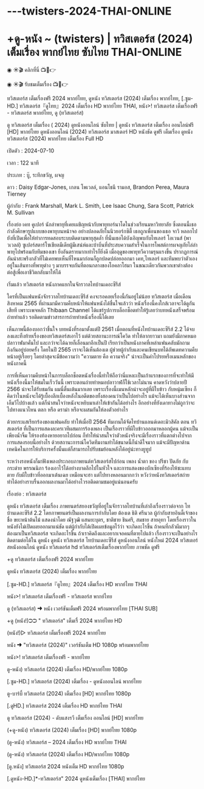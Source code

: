 # ---twisters-2024-THAI-ONLINE

<h1 class="heading-element" dir="auto">+ดู-หนัง ~ (twisters) | ทวิสเตอร์ส (2024) เต็มเรื่อง พากย์ไทย ซับไทย THAI-ONLINE</h1>

◉ ☀🎬 คลิกที่นี่ 📺📱👉<a href='https://jisswatch.com/th/movie/718821/Twisters' style='display:none;'> พทวิสเตอร์ส Twisters เต็มเรื่อง ดพากย์ไทย HD 2024</a>

◉ ☀🎬 รับชมเต็มเรื่อง 📺📱👉<a href='https://jisswatch.com/th/movie/718821/Twisters' style='display:none;'> พทวิสเตอร์ส Twisters เต็มเรื่อง ดพากย์ไทย HD 2024</a>

ทวิสเตอร์ส เต็มเรื่องฟรี 2024 พากย์ไทย, ดูหนัง ทวิสเตอร์ส (2024) เต็มเรื่อง พากย์ไทย, [.ซูม-HD.] ทวิสเตอร์ส『ดูไทย』2024 เต็มเรื่อง HD พากย์ไทย THAI, หนัง>! ทวิสเตอร์ส เต็มเรื่องฟรี - ทวิสเตอร์ส พากย์ไทย, ดู (ทวิสเตอร์ส)

ดู ทวิสเตอร์ส เต็มเรื่อง ( 2024) ดูหนังออนไลน์ ซับไทย | ดูหนัง ทวิสเตอร์ส เต็มเรื่อง ออนไลน์ฟรี [HD] พากย์ไทย ดูหนังออนไลน์ (2024) ทวิสเตอร์ส มาสเตอร์ HD หนังชัด ดูฟรี เต็มเรื่อง ดูหนัง ทวิสเตอร์ส (2024) พากย์ไทย เต็มเรื่อง Full HD

เปิดตัว : 2024-07-10

เวลา : 122 นาที

ประเภท : บู๊, ระทึกขวัญ, ผจญ

ดาว : Daisy Edgar-Jones, เกลน โพเวลล์, แอนโธนี รามอส, Brandon Perea, Maura Tierney

ผู้กำกับ : Frank Marshall, Mark L. Smith, Lee Isaac Chung, Sara Scott, Patrick M. Sullivan

เรื่องย่อ เคท คูเปอร์ นักล่าพายุที่เคยเผชิญหน้ากับพายุทอร์นาโดในช่วงเรียนมหาวิทยาลัย ซึ่งตอนนี้เธอกำลังศึกษารูปแบบของพายุบนหน้าจอ อย่างปลอดภัยในนิวยอร์กซิตี้ เธอถูกเพื่อนของเธอ จาวิ หลอกไปยังที่เปิดเพื่อให้ทำการทดสอบระบบติดตามพายุสุดล้ำ ที่นั่นเธอได้บังเอิญพบกับไทเลอร์ โอเวนส์ (พาวเวลล์) ซูเปอร์สตาร์โซเชียลมีเดียผู้มีเสน่ห์และบ้าบิ่นที่ประสบความสำเร็จในการโพสต์การผจญภัยไล่ล่าพายุไปพร้อมกับทีมของเขา ยิ่งอันตรายมากเท่าไรก็ยิ่งดี เมื่อฤดูของพายุทวีความรุนแรงขึ้น ปรากฏการณ์อันน่าสะพรึงกลัวที่ไม่เคยพบเห็นที่ไหนมาก่อนก็ถูกปลดปล่อยออกมา เคท,ไทเลอร์ และทีมพบว่าตัวเองอยู่ในเส้นทางที่พายุต่าง ๆ มาบรรจบกันที่ตอนกลางของโอคลาโฮมา ในขณะเดียวกันพวกเขาต่างต้องต่อสู้เพื่อเอาชีวิตกลับมาให้ได้

เริ่มแล้ว ทวิสเตอร์ส หนังภาคแยกในจักรวาลไทบ้านเดอะซีรีส์

ใครที่เป็นแฟนหนังจักรวาลไทบ้านเดอะซีรีส์ คงจะรอคอยเรื่องนี้กันอยู่ไม่น้อย ทวิสเตอร์ส เมื่อเดือนสิงหาคม 2565 ที่ผ่านมามีความคืบหน้าให้แฟนหนังได้ชื่นใจแล้วว่า หนังเรื่องนี้คงใกล้เวลาจะได้ดูกันเสียที เพราะเพจหลัก Thibaan Channel ได้แชร์รูปการบล็อกช็อตทำให้รู้เลยว่าบทหนังเสร็จพร้อมถ่ายทำแล้ว รอติดตามข่าวสารการถ่ายทำหนังเรื่องนี้ได้เลย

เห็นภาพนี้ต้องบอกว่าชื่นใจ บทหนังที่รอมาตั้งแต่ปี 2561 เมื่อตอนที่หนังไทบ้านเดอะซีรีส์ 2.2 ได้จบลงและทิ้งท้ายเรื่องของทวิสเตอร์สเอาไว้ แต่ด้วยสถานะการณ์โควิด ทำให้ลากยาวมา แถมยังมีภาคหมอปลาวาฬมาคั่นไป และกว่าจะได้ฉายก็เลื่อนมาอีกเป็นปี เรียกว่าเป็นหนังภาคที่เหล่าแฟนคลับมักถามถึงกันอยู่บ่อยครั้ง โดยในปี 2565 เราจะได้เห็นต้องเต ผู้ช่วยผู้กำกับและคนเขียนบทได้อัพเดทความคืบหน้าอยู่เรื่อยๆ โดยล่าสุดจะมีข้อความว่า "ความตาย คือ ความจริง" น่าจะเป็นคำโปรยหรือเมนหลักของหนังภาคนี้

การที่เห็นความคืบหน้าในการบล็อกช็อตหนังเรื่องนี้ทำให้ถือว่านี่แหละเป็นเก้าแรกของการที่จะทำให้มีหนังเรื่องนี้มาให้ชมในเร็ววันนี้ เพราะตอนถ่ายทำหมอปลาวาฬก็ใช้เวลาไม่นาน คาดหวังว่าปลายปี 2566 น่าจะได้รับชมกัน ผมนี่ตื่นเต้นมากเลย เพราะเรื่องนี้เมนหลักน่าจะอยู่ที่ผีใบข้าว กับหนุ่มเซียง ก็คิดว่าในหนังจะได้รู้เบื้องลึกเบื้องหลังในอดีตของทั้งสองคนว่าเป็นไปอย่างไร แม้จะได้เห็นบางส่วนจากเอ็มวีไปบ้างแล้ว แต่ก็น่าสนใจว่าหนังจะหยิบมาเล่าให้เข้ากันได้อย่างไร อีกอย่างที่ยังเดาทางไม่ถูกว่าจะไปทางแนวไหน ตลก หรือ ดราม่า หรือจะผสมกันให้ลงตัวอย่างไร

ด้วยกระแสเรียกร้องของแฟนคลับ ทำให้เมื่อปี 2564 ทีมงานได้จัดไทบ้านแลนด์เดอะมิวสิคัล ตอน ทวิสเตอร์ส ที่เป็นการแสดงละครเวทีผสมการร้องเพลง เป็นเรื่องราวที่ผีใบข้าวออกมาหลอกผู้คน แม้จะเป็นเพียงน้ำจิ้ม ให้รองท้องหายอยากไปก่อน ก็ทำให้น่าสนใจว่าตัวหนังจริงจะมีเรื่องราวที่แตกต่างไปจากการแสดงรอบนี้อย่างไร ด้วยสถานะการณ์โควิดทีมงานทำได้ขนาดนี้ก็น่าดีใจมาก แม้จะมีปัญหาด้านเทคนิคในการให้บริการครั้งนั้นแต่ก็สามารถไปรับชมย้อนหลังได้อยู่น่ะทางยูทูป

ระหว่างรอหนังก็มาฟังเพลงประกอบภาพยนต์ทวิสเตอร์สไปก่อน เพลง น้ำตา ของ ปรีชา ปัดภัย กับ กระต่าย พรรณนิภา ร้องเอาไว้ได้อย่างบาดลึกไปในหัวใจ และการแสดงของบักเซียงที่ร้องไห้ซะแทบตาย กับผีใบข้าวที่ออกมาเต้นเฉย เหมือนจะฮา แต่ไปทางหลอนมากกว่า หวังว่าหนังทวิสเตอร์สถ่ายทำได้อย่างราบรื่นออกผลงานมาได้อย่างไวรอติดตามชมอยู่แน่นอนครับ

เรื่องย่อ : ทวิสเตอร์ส

ดูหนัง ทวิสเตอร์ส เต็มเรื่อง ภาพยนตร์สยองขวัญที่อยู่ในจักรวาลไทบ้านที่เล่าถึงเรื่องราวต่อจาก ไทบ้านเดอะซีรีส์ 2.2 โดยภาพยนตร์เป็นผลงานการกำกับโดย ต้องเต ธิติ ศรีนวล ผู้กำกับสายอินดี้เจ้าของชื่อ ขยะหน้าต้นไม้ แสดงนำโดย ณัฐวุฒิ แสนยะบุตร, ชาติชาย ชินศรี, สมชาย สายอุทา โดยเรื่องราวในหนังยังไม่เปิดเผยออกมาแน่ชัด แต่ผู้กำกับได้เปิดเผยข้อมูลไว้ว่า จะเกิดอะไรขึ้น ถ้าคนที่กลัวผีมากๆ ต้องมาเป็นทวิสเตอร์ส จะเกิดอะไรขึ้น ถ้าเราคิดถึงและอยากเจอคนที่ตายไปแล้ว เรื่องราวจะเป็นอย่างไร ติดตามต่อได้ใน ดูหนัง ดูหนัง ทวิสเตอร์ส ไทบ้านเดอะซีรีส์ ดูหนังออนไลน์ หนังใหม่ 2024 ทวิสเตอร์สหนังออนไลน์ ดูหนัง ทวิสเตอร์ส hd ทวิสเตอร์สเต็มเรื่องพากย์ไทย ภาพชัด ดูฟรี

+ดู ทวิสเตอร์ส เต็มเรื่องฟรี 2024 พากย์ไทย

ดูหนัง ทวิสเตอร์ส (2024) เต็มเรื่อง พากย์ไทย

[.ซูม-HD.] ทวิสเตอร์ส『ดูไทย』2024 เต็มเรื่อง HD พากย์ไทย THAI

หนัง>! ทวิสเตอร์ส เต็มเรื่องฟรี - ทวิสเตอร์ส พากย์ไทย

ดู (ทวิสเตอร์ส) ➜ หนัง เวอร์ชันเต็มฟรี 2024 พร้อมพากย์ไทย [THAI SUB]

+ดู (หนัง!)➲➲ " ทวิสเตอร์ส" เต็มเรื่ 2024 พากย์ไทย HD

(หนัง!)▷ ทวิสเตอร์ส เต็มเรื่องฟรี 2024 พากย์ไทย

หนัง ➜ "ทวิสเตอร์ส (2024)" เวอร์ชันเต็ม HD 1080p พร้อมพากย์ไทย

หนัง>! ทวิสเตอร์ส เต็มเรื่องฟรี - พากย์ไทย

ดู-หนัง) ทวิสเตอร์ส (2024) เต็มเรื่อง HD/พากย์ไทย 1080p

[.ซูม-HD.] ทวิสเตอร์ส (2024) เต็มเรื่อง - ดูหนังออนไลน์ พากย์ไทย

ดู-บาร์บี้ ทวิสเตอร์ส (2024) เต็มเรื่อง [HD] พากย์ไทย 1080p

[.ดูHD.] ทวิสเตอร์ส 2024 เต็มเรื่อง HD พากย์ไทย THAI

ดู ทวิสเตอร์ส (2024) - ดับแสงรวี เต็มเรื่อง ออนไลน์ [HD] พากย์ไทย

(+ดู-หนัง) ทวิสเตอร์ส (2024) เต็มเรื่อง [HD] พากย์ไทย 1080p

(ดู-หนัง) ทวิสเตอร์ส – 2024 เต็มเรื่อง HD พากย์ไทย THAI

(ดู-หนัง) ทวิสเตอร์ส (2024) เต็มเรื่อง HD/พากย์ไทย 1080p

[ดู.หนัง] ทวิสเตอร์ส 2024 หนังเต็ม HD พากย์ไทย 1080p

[.ดูหนัง-HD.]*-ทวิสเตอร์ส" 2024 ดูหนังเต็มเรื่อง [THAI] พากย์ไทย

